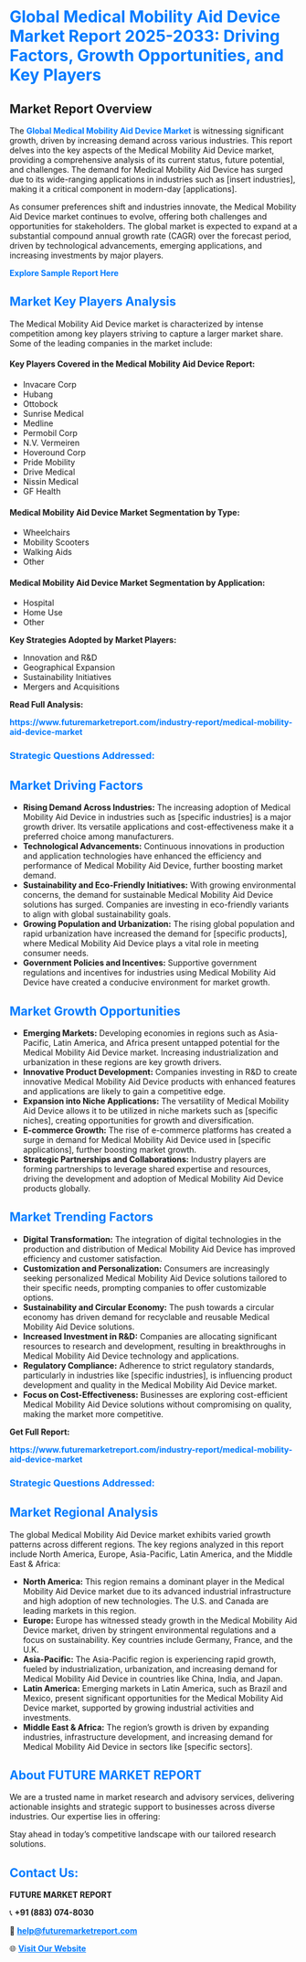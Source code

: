 <h1 style="color: #007BFF;">Global Medical Mobility Aid Device Market Report 2025-2033: Driving Factors, Growth Opportunities, and Key Players</h1>

<section id="overview">
<h2>Market Report Overview</h2>
<p>The <a href="https://www.futuremarketreport.com/industry-report/medical-mobility-aid-device-market" style="color: #007BFF; text-decoration: none;"><strong>Global Medical Mobility Aid Device Market</strong></a> is witnessing significant growth, driven by increasing demand across various industries. This report delves into the key aspects of the Medical Mobility Aid Device market, providing a comprehensive analysis of its current status, future potential, and challenges. The demand for Medical Mobility Aid Device has surged due to its wide-ranging applications in industries such as [insert industries], making it a critical component in modern-day [applications].</p>
<p>As consumer preferences shift and industries innovate, the Medical Mobility Aid Device market continues to evolve, offering both challenges and opportunities for stakeholders. The global market is expected to expand at a substantial compound annual growth rate (CAGR) over the forecast period, driven by technological advancements, emerging applications, and increasing investments by major players.</p>
</section>

<section id="overview">
<p><a href="https://www.futuremarketreport.com/request-sample/reportId=78171" style="color: #007BFF; text-decoration: none;"><strong>Explore Sample Report Here</strong></a></p>
</section>

<section id="key-players">
<h2 style="color: #007BFF;">Market Key Players Analysis</h2>
<p>The Medical Mobility Aid Device market is characterized by intense competition among key players striving to capture a larger market share. Some of the leading companies in the market include:</p>
<h4>Key Players Covered in the Medical Mobility Aid Device Report:</h4>
<ul><li>Invacare Corp</li><li>Hubang</li><li>Ottobock</li><li>Sunrise Medical</li><li>Medline</li><li>Permobil Corp</li><li>N.V. Vermeiren</li><li>Hoveround Corp</li><li>Pride Mobility</li><li>Drive Medical</li><li>Nissin Medical</li><li>GF Health</li></ul>
<h4>Medical Mobility Aid Device Market Segmentation by Type:</h4>
<ul><li>Wheelchairs</li><li>Mobility Scooters</li><li>Walking Aids</li><li>Other</li></ul>

<h4>Medical Mobility Aid Device Market Segmentation by Application:</h4>
<ul><li>Hospital</li><li>Home Use</li><li>Other</li></ul>
<p><strong>Key Strategies Adopted by Market Players:</strong></p>
<ul>
<li>Innovation and R&D</li>
<li>Geographical Expansion</li>
<li>Sustainability Initiatives</li>
<li>Mergers and Acquisitions</li>
</ul>
</section>

<section>
<p><strong>Read Full Analysis: </strong></p><a href="https://www.futuremarketreport.com/industry-report/medical-mobility-aid-device-market" style="color: #007BFF; text-decoration: none;"><strong>https://www.futuremarketreport.com/industry-report/medical-mobility-aid-device-market</strong></a>
<h3 style="color: #007BFF;">Strategic Questions Addressed:</h3>
</section>

<section id="driving-factors">
<h2 style="color: #007BFF;">Market Driving Factors</h2>
<ul>
<li><strong>Rising Demand Across Industries:</strong> The increasing adoption of Medical Mobility Aid Device in industries such as [specific industries] is a major growth driver. Its versatile applications and cost-effectiveness make it a preferred choice among manufacturers.</li>
<li><strong>Technological Advancements:</strong> Continuous innovations in production and application technologies have enhanced the efficiency and performance of Medical Mobility Aid Device, further boosting market demand.</li>
<li><strong>Sustainability and Eco-Friendly Initiatives:</strong> With growing environmental concerns, the demand for sustainable Medical Mobility Aid Device solutions has surged. Companies are investing in eco-friendly variants to align with global sustainability goals.</li>
<li><strong>Growing Population and Urbanization:</strong> The rising global population and rapid urbanization have increased the demand for [specific products], where Medical Mobility Aid Device plays a vital role in meeting consumer needs.</li>
<li><strong>Government Policies and Incentives:</strong> Supportive government regulations and incentives for industries using Medical Mobility Aid Device have created a conducive environment for market growth.</li>
</ul>
</section>

<section id="growth-opportunities">
<h2 style="color: #007BFF;">Market Growth Opportunities</h2>
<ul>
<li><strong>Emerging Markets:</strong> Developing economies in regions such as Asia-Pacific, Latin America, and Africa present untapped potential for the Medical Mobility Aid Device market. Increasing industrialization and urbanization in these regions are key growth drivers.</li>
<li><strong>Innovative Product Development:</strong> Companies investing in R&D to create innovative Medical Mobility Aid Device products with enhanced features and applications are likely to gain a competitive edge.</li>
<li><strong>Expansion into Niche Applications:</strong> The versatility of Medical Mobility Aid Device allows it to be utilized in niche markets such as [specific niches], creating opportunities for growth and diversification.</li>
<li><strong>E-commerce Growth:</strong> The rise of e-commerce platforms has created a surge in demand for Medical Mobility Aid Device used in [specific applications], further boosting market growth.</li>
<li><strong>Strategic Partnerships and Collaborations:</strong> Industry players are forming partnerships to leverage shared expertise and resources, driving the development and adoption of Medical Mobility Aid Device products globally.</li>
</ul>
</section>

<section id="trending-factors">
<h2 style="color: #007BFF;">Market Trending Factors</h2>
<ul>
<li><strong>Digital Transformation:</strong> The integration of digital technologies in the production and distribution of Medical Mobility Aid Device has improved efficiency and customer satisfaction.</li>
<li><strong>Customization and Personalization:</strong> Consumers are increasingly seeking personalized Medical Mobility Aid Device solutions tailored to their specific needs, prompting companies to offer customizable options.</li>
<li><strong>Sustainability and Circular Economy:</strong> The push towards a circular economy has driven demand for recyclable and reusable Medical Mobility Aid Device solutions.</li>
<li><strong>Increased Investment in R&D:</strong> Companies are allocating significant resources to research and development, resulting in breakthroughs in Medical Mobility Aid Device technology and applications.</li>
<li><strong>Regulatory Compliance:</strong> Adherence to strict regulatory standards, particularly in industries like [specific industries], is influencing product development and quality in the Medical Mobility Aid Device market.</li>
<li><strong>Focus on Cost-Effectiveness:</strong> Businesses are exploring cost-efficient Medical Mobility Aid Device solutions without compromising on quality, making the market more competitive.</li>
</ul>
</section>

<section>
<p><strong>Get Full Report: </strong></p><a href="https://www.futuremarketreport.com/industry-report/medical-mobility-aid-device-market" style="color: #007BFF; text-decoration: none;"><strong>https://www.futuremarketreport.com/industry-report/medical-mobility-aid-device-market</strong></a>
<h3 style="color: #007BFF;">Strategic Questions Addressed:</h3>
</section>


<section id="regional-analysis">
<h2 style="color: #007BFF;">Market Regional Analysis</h2>
<p>The global Medical Mobility Aid Device market exhibits varied growth patterns across different regions. The key regions analyzed in this report include North America, Europe, Asia-Pacific, Latin America, and the Middle East & Africa:</p>
<ul>
<li><strong>North America:</strong> This region remains a dominant player in the Medical Mobility Aid Device market due to its advanced industrial infrastructure and high adoption of new technologies. The U.S. and Canada are leading markets in this region.</li>
<li><strong>Europe:</strong> Europe has witnessed steady growth in the Medical Mobility Aid Device market, driven by stringent environmental regulations and a focus on sustainability. Key countries include Germany, France, and the U.K.</li>
<li><strong>Asia-Pacific:</strong> The Asia-Pacific region is experiencing rapid growth, fueled by industrialization, urbanization, and increasing demand for Medical Mobility Aid Device in countries like China, India, and Japan.</li>
<li><strong>Latin America:</strong> Emerging markets in Latin America, such as Brazil and Mexico, present significant opportunities for the Medical Mobility Aid Device market, supported by growing industrial activities and investments.</li>
<li><strong>Middle East & Africa:</strong> The region’s growth is driven by expanding industries, infrastructure development, and increasing demand for Medical Mobility Aid Device in sectors like [specific sectors].</li>
</ul>
</section>

<footer>
<h2 style="color: #007BFF;">About FUTURE MARKET REPORT</h2>
<p>We are a trusted name in market research and advisory services, delivering actionable insights and strategic support to businesses across diverse industries. Our expertise lies in offering:</p>

<p>Stay ahead in today’s competitive landscape with our tailored research solutions.</p>

<h2 style="color: #007BFF;">Contact Us:</h2>
<p><strong>FUTURE MARKET REPORT</strong></p>
<p>📞 <strong>+91 (883) 074-8030</strong></p>
<p>📧 <strong><a href="mailto:help@futuremarketreport.com" style="color: #007BFF;">help@futuremarketreport.com</a></strong></p>
<p>🌐 <strong><a href="https://www.futuremarketreport.com/" style="color: #007BFF;">Visit Our Website</a></strong></p>
</footer>